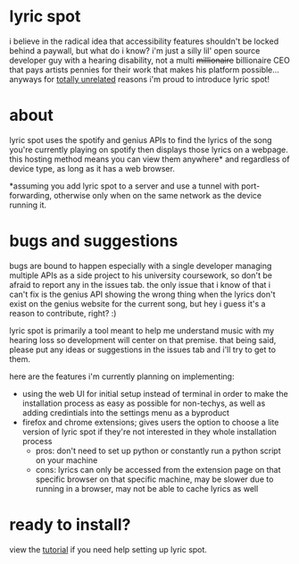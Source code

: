 # lyric spot
i believe in the radical idea that accessibility features shouldn't be locked behind a paywall, but what do i know? i'm just a silly lil' open source developer guy with a hearing disability, not a multi ~~millionaire~~ billionaire CEO that pays artists pennies for their work that makes his platform possible... anyways for [totally unrelated](https://www.theverge.com/2023/9/5/23860124/spotify-lyrics-premium-only-feature) reasons i'm proud to introduce lyric spot!

# about
lyric spot uses the spotify and genius APIs to find the lyrics of the song you're currently playing on spotify then displays those lyrics on a webpage. this hosting method means you can view them anywhere* and regardless of device type, as long as it has a web browser.

*assuming you add lyric spot to a server and use a tunnel with port-forwarding, otherwise only when on the same network as the device running it.

# bugs and suggestions
bugs are bound to happen especially with a single developer managing multiple APIs as a side project to his university coursework, so don't be afraid to report any in the issues tab. the only issue that i know of that i can't fix is the genius API showing the wrong thing when the lyrics don't exist on the genius website for the current song, but hey i guess it's a reason to contribute, right? :)

lyric spot is primarily a tool meant to help me understand music with my hearing loss so development will center on that premise. that being said, please put any ideas or suggestions in the issues tab and i'll try to get to them.

here are the features i'm currently planning on implementing:
- using the web UI for initial setup instead of terminal in order to make the installation process as easy as possible for non-techys, as well as adding credintials into the settings menu as a byproduct
- firefox and chrome extensions; gives users the option to choose a lite version of lyric spot if they're not interested in they whole installation process
    - pros: don't need to set up python or constantly run a python script on your machine
    - cons: lyrics can only be accessed from the extension page on that specific browser on that specific machine, may be slower due to running in a browser, may not be able to cache lyrics as well

# ready to install?
view the [tutorial](docs/tutorial.md) if you need help setting up lyric spot.